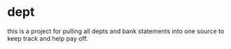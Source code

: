 # dept
this is a project for pulling all depts and bank statements into one source to keep track and help pay off.
